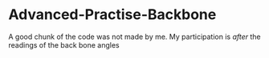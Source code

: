 # Advanced-Practise-Backbone

A good chunk of the code was not made by me. My participation is *after* the readings of the back bone angles
